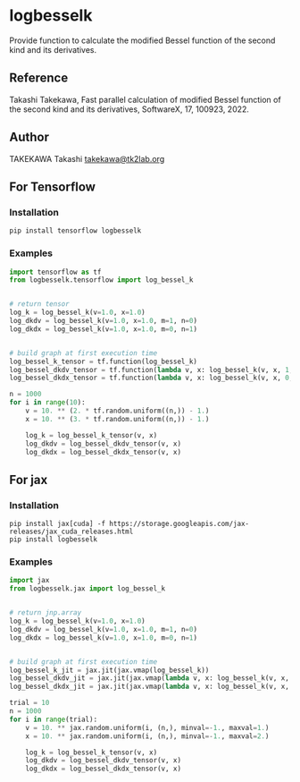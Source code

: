# logbesselk
Provide function to calculate the modified Bessel function of the second kind
and its derivatives.


## Reference
Takashi Takekawa, Fast parallel calculation of modified Bessel function
of the second kind and its derivatives, SoftwareX, 17, 100923, 2022.


## Author
TAKEKAWA Takashi <takekawa@tk2lab.org>


## For Tensorflow

### Installation
```shell
pip install tensorflow logbesselk
```


### Examples
```python
import tensorflow as tf
from logbesselk.tensorflow import log_bessel_k


# return tensor
log_k = log_bessel_k(v=1.0, x=1.0)
log_dkdv = log_bessel_k(v=1.0, x=1.0, m=1, n=0)
log_dkdx = log_bessel_k(v=1.0, x=1.0, m=0, n=1)


# build graph at first execution time
log_bessel_k_tensor = tf.function(log_bessel_k)
log_bessel_dkdv_tensor = tf.function(lambda v, x: log_bessel_k(v, x, 1, 0))
log_bessel_dkdx_tensor = tf.function(lambda v, x: log_bessel_k(v, x, 0, 1))

n = 1000
for i in range(10):
    v = 10. ** (2. * tf.random.uniform((n,)) - 1.)
    x = 10. ** (3. * tf.random.uniform((n,)) - 1.)

    log_k = log_bessel_k_tensor(v, x)
    log_dkdv = log_bessel_dkdv_tensor(v, x)
    log_dkdx = log_bessel_dkdx_tensor(v, x)
```


## For jax

### Installation
```shell
pip install jax[cuda] -f https://storage.googleapis.com/jax-releases/jax_cuda_releases.html
pip install logbesselk
```


### Examples
```python
import jax
from logbesselk.jax import log_bessel_k


# return jnp.array
log_k = log_bessel_k(v=1.0, x=1.0)
log_dkdv = log_bessel_k(v=1.0, x=1.0, m=1, n=0)
log_dkdx = log_bessel_k(v=1.0, x=1.0, m=0, n=1)


# build graph at first execution time
log_bessel_k_jit = jax.jit(jax.vmap(log_bessel_k))
log_bessel_dkdv_jit = jax.jit(jax.vmap(lambda v, x: log_bessel_k(v, x, 1, 0)))
log_bessel_dkdx_jit = jax.jit(jax.vmap(lambda v, x: log_bessel_k(v, x, 0, 1)))

trial = 10
n = 1000
for i in range(trial):
    v = 10. ** jax.random.uniform(i, (n,), minval=-1., maxval=1.)
    x = 10. ** jax.random.uniform(i, (n,), minval=-1., maxval=2.)

    log_k = log_bessel_k_tensor(v, x)
    log_dkdv = log_bessel_dkdv_tensor(v, x)
    log_dkdx = log_bessel_dkdx_tensor(v, x)
```
